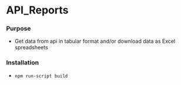 # API_Reports #

### Purpose ###

* Get data from api in tabular format and/or download data as Excel spreadsheets

### Installation ###

* ```npm run-script build```